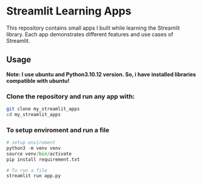 # Streamlit Learning Apps

This repository contains small apps I built while learning the Streamlit library. Each app demonstrates different features and use cases of Streamlit.


## Usage

**Note: I use ubuntu and Python3.10.12 version. So, i have installed libraries compatible with ubuntu!**

### Clone the repository and run any app with:

```bash
git clone my_streamlit_apps
cd my_streamlit_apps
```

### To setup enviroment and run a file
```python
# setup enviroment
python3 -m venv venv
source venv/bin/activate
pip install requirement.txt

# To run a file
streamlit run app.py
